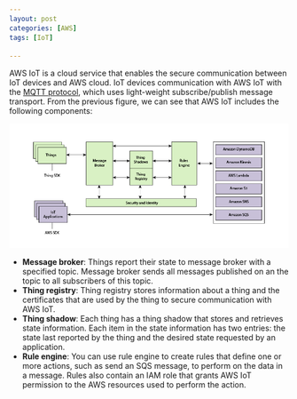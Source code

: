 ```yaml
---
layout: post
categories: [AWS]
tags: [IoT]

---
```


AWS IoT is a cloud service that enables the secure communication between IoT devices and AWS cloud. 
IoT devices communication with AWS IoT with the [MQTT protocol](http://mqtt.org/), which uses light-weight subscribe/publish
message transport. From the previous figure, we can see that AWS IoT includes the following components:

![AWS IoT](/assets/images/aws_iot_data_services.png)



- **Message broker**: Things report their state to message broker with a specified topic. Message broker sends all messages published on an the topic to all subscribers of this topic.
- **Thing registry**: Thing registry stores information about a thing and the certificates that are used by the thing to secure communication with AWS IoT.
- **Thing shadow**: Each thing has a thing shadow that stores and retrieves state information. Each item in the state information has two entries: the state last reported by the thing and the desired state requested by an application. 
- **Rule engine**: You can use rule engine to create rules that define one or more actions, such as send an SQS message, to perform on the data in a message. Rules also contain an IAM role that grants AWS IoT permission to the AWS resources used to perform the action.
